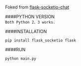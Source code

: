 

Foked from [flask-socketio-chat](https://github.com/PrettyPrinted/flask-socketio-chat)
  
####PYTHON VERSION  
`Both Python 2、3 works.`

####INSTALLATION  
```
pip install flask_socketio flask
```

####RUN  
```
python main.py
```
